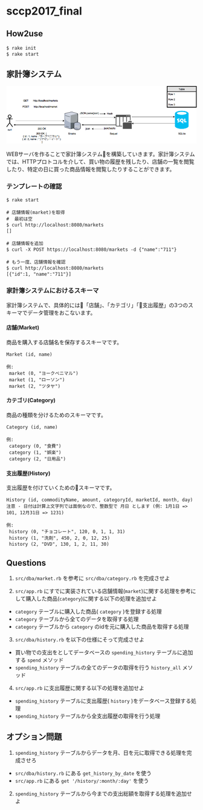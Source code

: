 # sccp2017_final

## How2use
```
$ rake init
$ rake start 
```


## 家計簿システム

![](./img/household.png)

WEBサーバを作ることで家計簿システムを構築していきます。家計簿システムでは、HTTPプロトコルを介して、買い物の履歴を残したり、店舗の一覧を閲覧したり、特定の日に買った商品情報を閲覧したりすることができます。

### テンプレートの確認

```
$ rake start

# 店舗情報(market)を取得
#  最初は空
$ curl http://localhost:8080/markets
[]

# 店舗情報を追加
$ curl -X POST https://localhost:8080/markets -d {"name":"711"}

# もう一度、店舗情報を確認
$ curl http://localhost:8080/markets
[{"id":1, "name":"711"}]
```


### 家計簿システムにおけるスキーマ

家計簿システムで、具体的には「店舗」、「カテゴリ」「支出履歴」の3つのスキーマでデータ管理をおこないます。

#### 店舗(Market)

商品を購入する店舗名を保存するスキーマです。

```
Market (id, name)

例:
 market (0, "ヨークベニマル")
 market (1, "ローソン")
 market (2, "ツタヤ")
```


#### カテゴリ(Category)

商品の種類を分けるためのスキーマです。

```
Category (id, name)

例:
 category (0, "食費")
 category (1, "娯楽")
 category (2, "日用品")
```

#### 支出履歴(History)

支出履歴を付けていくためのスキーマです。

```
History (id, commodityName, amount, categoryId, marketId, month, day)
注意 - 日付は計算上文字列では面倒なので、整数型で 月日 とします (例: 1月1日 => 101, 12月31日 => 1231)

例:
 history (0, "チョコレート", 120, 0, 1, 1, 31)
 history (1, "洗剤", 450, 2, 0, 12, 25)
 history (2, "DVD", 130, 1, 2, 11, 30)
```

## Questions
1. `src/dba/market.rb` を参考に `src/dba/category.rb` を完成させよ

2. `src/app.rb` にすでに実装されている店舗情報(`market`)に関する処理を参考にして購入した商品(`category`)に関する以下の処理を追加せよ
  - `category` テーブルに購入した商品( `category` )を登録する処理
  - `category` テーブルから全てのデータを取得する処理
  - `category` テーブルから `category` のidを元に購入した商品を取得する処理

3. `src/dba/history.rb` を以下の仕様にそって完成させよ
  - 買い物での支出をとしてデータベースの `spending_history` テーブルに追加する `spend` メソッド
  - `spending_history` テーブルの全てのデータの取得を行う `history_all` メソッド

4. `src/app.rb` に支出履歴に関する以下の処理を追加せよ
  - `spending_history` テーブルに支出履歴( `history` )をデータベース登録する処理
  - `spending_history` テーブルから全支出履歴の取得を行う処理

## オプション問題
1. `spending_history` テーブルからデータを月、日を元に取得できる処理を完成させろ
  - `src/dba/history.rb` にある `get_history_by_date` を使う
  - `src/app.rb` にある `get '/history/:month/:day'` を使う
2. `spending_history` テーブルから今までの支出総額を取得する処理を追加せよ

